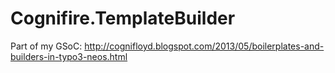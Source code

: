 Cognifire.TemplateBuilder
=========================

Part of my GSoC: http://cognifloyd.blogspot.com/2013/05/boilerplates-and-builders-in-typo3-neos.html
